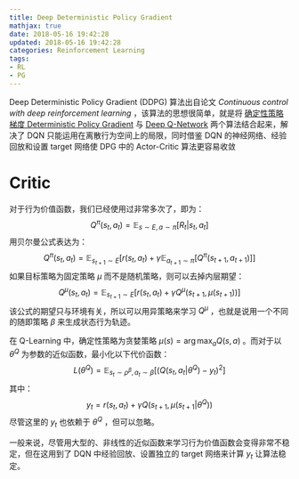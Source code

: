 ```yaml
---
title: Deep Deterministic Policy Gradient
mathjax: true
date: 2018-05-16 19:42:28
updated: 2018-05-16 19:42:28
categories: Reinforcement Learning
tags:
- RL
- PG
---
```


Deep Deterministic Policy Gradient (DDPG) 算法出自论文 *Continuous control with deep reinforcement learning* ，该算法的思想很简单，就是将 [确定性策略梯度 Deterministic Policy Gradient](https://bluefisher.github.io/2018/05/16/%E7%A1%AE%E5%AE%9A%E6%80%A7%E7%AD%96%E7%95%A5%E6%A2%AF%E5%BA%A6-Deterministic-Policy-Gradient/) 与 [Deep Q-Network](https://bluefisher.github.io/2018/05/07/Deep-Q-Network/) 两个算法结合起来，解决了 DQN 只能运用在离散行为空间上的局限，同时借鉴 DQN 的神经网络、经验回放和设置 target 网络使  DPG 中的 Actor-Critic 算法更容易收敛

<!--more-->

# Critic

对于行为价值函数，我们已经使用过非常多次了，即为：
$$
Q^\pi(s_t,a_t) = \mathbb{E}_{s \sim E, a \sim \pi} [R_t|s_t,a_t]
$$
用贝尔曼公式表达为：
$$
Q^\pi(s_t,a_t) = \mathbb{E}_{s_{t+1} \sim E} \big[ r(s_t,a_t) + \gamma \mathbb{E}_{a_{t+1} \sim \pi}[ Q^\pi(s_{t+1},a_{t+1}) ] \big]
$$
如果目标策略为固定策略 $\mu$ 而不是随机策略，则可以去掉内层期望：
$$
Q^\mu(s_t,a_t) = \mathbb{E}_{s_{t+1} \sim E} \big[r(s_t,a_t) + \gamma Q^\mu(s_{t+1},\mu(s_{t+1}))\big]
$$
该公式的期望只与环境有关，所以可以用异策略来学习 $Q^\mu$ ，也就是说用一个不同的随即策略 $\beta$ 来生成状态行为轨迹。

在 Q-Learning 中，确定性策略为贪婪策略 $\mu(s)=\arg\max_a Q(s,a)$ 。而对于以 $\theta^Q$ 为参数的近似函数，最小化以下代价函数：
$$
L(\theta^Q) = \mathbb{E}_{s_t\sim\rho^\beta, a_t\sim\beta} \left[ ( Q(s_t,a_t|\theta^Q) - y_t )^2 \right]
$$
其中：
$$
y_t = r(s_t,a_t)+\gamma Q(s_{t+1},\mu(s_{t+1}| \theta^Q))
$$
尽管这里的 $y_t$ 也依赖于 $\theta^Q$ ，但可以忽略。

一般来说，尽管用大型的、非线性的近似函数来学习行为价值函数会变得非常不稳定，但在这用到了 DQN 中经验回放、设置独立的 target 网络来计算 $y_t$ 让算法稳定。

